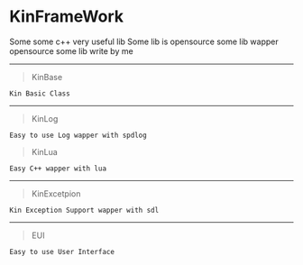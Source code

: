 # KinFrameWork

Some some c++ very useful lib
Some lib is opensource
some lib wapper opensource
some lib write by me

---
> KinBase

    Kin Basic Class

---
> KinLog

    Easy to use Log wapper with spdlog

> KinLua

    Easy C++ wapper with lua

---
> KinExcetpion

    Kin Exception Support wapper with sdl

---
> EUI

    Easy to use User Interface

